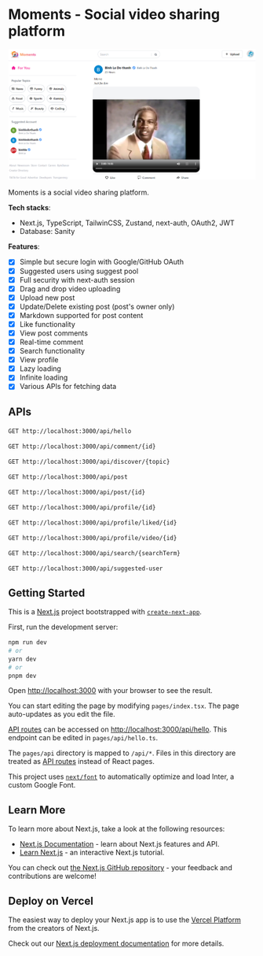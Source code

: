 # Moments - Social video sharing platform

![homepage](demo/homepage.png)

Moments is a social video sharing platform.

**Tech stacks**:

- Next.js, TypeScript, TailwinCSS, Zustand, next-auth, OAuth2, JWT
- Database: Sanity

**Features**:

- [x] Simple but secure login with Google/GitHub OAuth
- [x] Suggested users using suggest pool
- [x] Full security with next-auth session
- [x] Drag and drop video uploading
- [x] Upload new post
- [x] Update/Delete existing post (post's owner only)
- [x] Markdown supported for post content
- [x] Like functionality
- [x] View post comments
- [x] Real-time comment
- [x] Search functionality
- [x] View profile
- [x] Lazy loading
- [x] Infinite loading
- [x] Various APIs for fetching data

## APIs

`GET http://localhost:3000/api/hello`

`GET http://localhost:3000/api/comment/{id}`

`GET http://localhost:3000/api/discover/{topic}`

`GET http://localhost:3000/api/post`

`GET http://localhost:3000/api/post/{id}`

`GET http://localhost:3000/api/profile/{id}`

`GET http://localhost:3000/api/profile/liked/{id}`

`GET http://localhost:3000/api/profile/video/{id}`

`GET http://localhost:3000/api/search/{searchTerm}`

`GET http://localhost:3000/api/suggested-user`

## Getting Started

This is a [Next.js](https://nextjs.org/) project bootstrapped with [`create-next-app`](https://github.com/vercel/next.js/tree/canary/packages/create-next-app).

First, run the development server:

```bash
npm run dev
# or
yarn dev
# or
pnpm dev
```

Open [http://localhost:3000](http://localhost:3000) with your browser to see the result.

You can start editing the page by modifying `pages/index.tsx`. The page auto-updates as you edit the file.

[API routes](https://nextjs.org/docs/api-routes/introduction) can be accessed on [http://localhost:3000/api/hello](http://localhost:3000/api/hello). This endpoint can be edited in `pages/api/hello.ts`.

The `pages/api` directory is mapped to `/api/*`. Files in this directory are treated as [API routes](https://nextjs.org/docs/api-routes/introduction) instead of React pages.

This project uses [`next/font`](https://nextjs.org/docs/basic-features/font-optimization) to automatically optimize and load Inter, a custom Google Font.

## Learn More

To learn more about Next.js, take a look at the following resources:

- [Next.js Documentation](https://nextjs.org/docs) - learn about Next.js features and API.
- [Learn Next.js](https://nextjs.org/learn) - an interactive Next.js tutorial.

You can check out [the Next.js GitHub repository](https://github.com/vercel/next.js/) - your feedback and contributions are welcome!

## Deploy on Vercel

The easiest way to deploy your Next.js app is to use the [Vercel Platform](https://vercel.com/new?utm_medium=default-template&filter=next.js&utm_source=create-next-app&utm_campaign=create-next-app-readme) from the creators of Next.js.

Check out our [Next.js deployment documentation](https://nextjs.org/docs/deployment) for more details.
